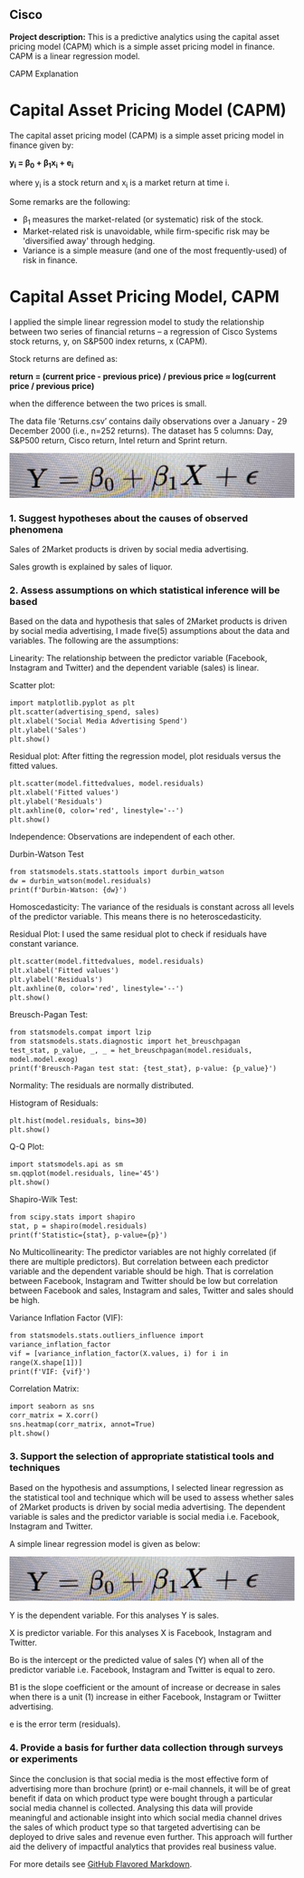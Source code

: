 ## Cisco

**Project description:** This is a predictive analytics using the capital asset pricing model (CAPM) which is a simple asset pricing model in finance. CAPM is a linear regression model.

<!DOCTYPE html>
<html lang="en">
<head>
    <meta charset="UTF-8">
    <meta name="viewport" content="width=device-width, initial-scale=1.0">
    CAPM Explanation
</head>
<body>
    <h1>Capital Asset Pricing Model (CAPM)</h1>
    <p>The capital asset pricing model (CAPM) is a simple asset pricing model in finance given by:</p>
    <p><strong>y<sub>i</sub> = β<sub>0</sub> + β<sub>1</sub>x<sub>i</sub> + e<sub>i</sub></strong></p>
    <p>where y<sub>i</sub> is a stock return and x<sub>i</sub> is a market return at time i.</p>
    <p>Some remarks are the following:</p>
    <ul>
        <li>β<sub>1</sub> measures the market-related (or systematic) risk of the stock.</li>
        <li>Market-related risk is unavoidable, while firm-specific risk may be 'diversified away' through hedging.</li>
        <li>Variance is a simple measure (and one of the most frequently-used) of risk in finance.</li>
    </ul>
</body>
</html>

<!DOCTYPE html>
<html lang="en">
<head>
    <meta charset="UTF-8">
    <meta name="viewport" content="width=device-width, initial-scale=1.0">
    
</head>
<body>
    <h1>Capital Asset Pricing Model, CAPM</h1>
    <p>I applied the simple linear regression model to study the relationship between two series of financial returns – a regression of Cisco Systems stock returns, y, on S&P500 index returns, x (CAPM).</p>
    <p>Stock returns are defined as:</p>
    <p><strong>return = (current price - previous price) / previous price ≈ log(current price / previous price)</strong></p>
    <p>when the difference between the two prices is small.</p>
    <p>The data file ‘Returns.csv’ contains daily observations over a January - 29 December 2000 (i.e., n=252 returns). The dataset has 5 columns: Day, S&P500 return, Cisco return, Intel return and Sprint return.</p>
</body>
</html>

<img src="images/IMG_8459.jpeg"/>

### 1. Suggest hypotheses about the causes of observed phenomena

Sales of 2Market products is driven by social media advertising. 

Sales growth is explained by sales of liquor.


### 2. Assess assumptions on which statistical inference will be based

Based on the data and hypothesis that sales of 2Market products is driven by social media advertising, I made five(5) assumptions about the data and variables. The following are the assumptions:

Linearity: The relationship between the predictor variable (Facebook, Instagram and Twitter) and the dependent variable (sales) is linear.

Scatter plot:

```
import matplotlib.pyplot as plt
plt.scatter(advertising_spend, sales)
plt.xlabel('Social Media Advertising Spend')
plt.ylabel('Sales')
plt.show()
```
Residual plot:
After fitting the regression model, plot residuals versus the fitted values.

```
plt.scatter(model.fittedvalues, model.residuals)
plt.xlabel('Fitted values')
plt.ylabel('Residuals')
plt.axhline(0, color='red', linestyle='--')
plt.show()
```
Independence: Observations are independent of each other.

Durbin-Watson Test

```
from statsmodels.stats.stattools import durbin_watson
dw = durbin_watson(model.residuals)
print(f'Durbin-Watson: {dw}')
```

Homoscedasticity: The variance of the residuals is constant across all levels of the predictor variable. This means there is no heteroscedasticity.

Residual Plot:
I used the same residual plot to check if residuals have constant variance.

```
plt.scatter(model.fittedvalues, model.residuals)
plt.xlabel('Fitted values')
plt.ylabel('Residuals')
plt.axhline(0, color='red', linestyle='--')
plt.show()
```
Breusch-Pagan Test:

```
from statsmodels.compat import lzip
from statsmodels.stats.diagnostic import het_breuschpagan
test_stat, p_value, _, _ = het_breuschpagan(model.residuals, model.model.exog)
print(f'Breusch-Pagan test stat: {test_stat}, p-value: {p_value}')
```

Normality: The residuals are normally distributed.

Histogram of Residuals:

```
plt.hist(model.residuals, bins=30)
plt.show()
```

Q-Q Plot:

```
import statsmodels.api as sm
sm.qqplot(model.residuals, line='45')
plt.show()
```

Shapiro-Wilk Test:

```
from scipy.stats import shapiro
stat, p = shapiro(model.residuals)
print(f'Statistic={stat}, p-value={p}')
```

No Multicollinearity: The predictor variables are not highly correlated (if there are multiple predictors). But correlation between each predictor variable and the dependent variable should be high. That is correlation between Facebook, Instagram and Twitter should be low but correlation between Facebook and sales, Instagram and sales, Twitter and sales should be high.

Variance Inflation Factor (VIF):

```
from statsmodels.stats.outliers_influence import variance_inflation_factor
vif = [variance_inflation_factor(X.values, i) for i in range(X.shape[1])]
print(f'VIF: {vif}')
```

Correlation Matrix:

```
import seaborn as sns
corr_matrix = X.corr()
sns.heatmap(corr_matrix, annot=True)
plt.show()
```

### 3. Support the selection of appropriate statistical tools and techniques
Based on the hypothesis and assumptions, I selected linear regression as the statistical tool and technique which will be used to assess whether sales of 2Market products is driven by social media advertising. The dependent variable is sales and the predictor variable is social media i.e. Facebook, Instagram and Twitter.

A simple linear regression model is given as below:

<img src="images/IMG_8459.jpeg"/>

Y is the dependent variable. For this analyses Y is sales.

X is predictor variable. For this analyses X is Facebook, Instagram and Twitter.

Bo is the intercept or the predicted value of sales (Y) when all of the predictor variable i.e. Facebook, Instagram and Twitter is equal to zero.

B1 is the slope coefficient or the amount of increase or decrease in sales when there is a unit (1) increase in either Facebook, Instagram or Twiitter advertising.

e is the error term (residuals).

### 4. Provide a basis for further data collection through surveys or experiments

Since the conclusion is that social media is the most effective form of advertising more than brochure (print) or e-mail channels, it will be of great benefit if data on which product type were bought through a particular social media channel is collected. Analysing this data will provide meaningful and actionable insight into which social media channel drives the sales of which product type so that targeted advertising can be deployed to drive sales and revenue even further. This approach will further aid the delivery of impactful analytics that provides real business value.

For more details see [GitHub Flavored Markdown](https://guides.github.com/features/mastering-markdown/).
